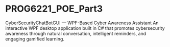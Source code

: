 # PROG6221_POE_Part3
CyberSecurityChatBotGUI — WPF-Based Cyber Awareness Assistant An interactive WPF desktop application built in C# that promotes cybersecurity awareness through natural conversation, intelligent reminders, and engaging gamified learning.

